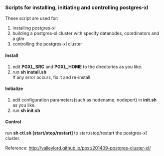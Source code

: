 ### Scripts for installing, initiating and controlling postgres-xl

These script are used for:
1. installing postgres-xl  
2. building a postgres-xl cluster with specify datanodes, coordinators and a gtm  
3. controlling the postgres-xl cluster  

#### Install
1. edit **PGXL\_SRC** and **PGXL\_HOME** to the directories as you like.  
2. run **sh install.sh**  
If any error occurs, fix it and re-install.

#### Initialize
1. edit configuration parameters(such as nodename, nodeport) in **init.sh** as you like.  
2. run **sh init.sh**  

#### Control
run **sh ctl.sh [start/stop/restart]** to start/stop/restart the postgres-xl cluster.

Reference: http://valleylord.github.io/post/201409-postgres-cluster-xl/
